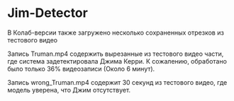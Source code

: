 # Jim-Detector

В Колаб-версии также загружено несколько сохраненных отрезков из тестового видео

Запись Truman.mp4 содержить вырезанные из тестового видео части, где система задетектировала Джима Керри. 
К сожалению, обработано было только 36% видеозаписи (Около 6 минут).

Запись wrong_Truman.mp4 содержит 30 секунд из тестового видео, где модель уверена, что Джим отсутствует.

